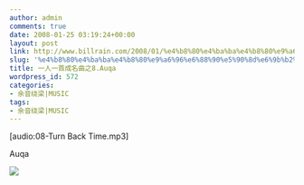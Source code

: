 ```yaml
---
author: admin
comments: true
date: 2008-01-25 03:19:24+00:00
layout: post
link: http://www.billrain.com/2008/01/%e4%b8%80%e4%ba%ba%e4%b8%80%e9%a6%96%e6%88%90%e5%90%8d%e6%9b%b2%e4%b9%8b8auqa/
slug: '%e4%b8%80%e4%ba%ba%e4%b8%80%e9%a6%96%e6%88%90%e5%90%8d%e6%9b%b2%e4%b9%8b8auqa'
title: 一人一首成名曲之8.Auqa
wordpress_id: 572
categories:
- 余音绕梁|MUSIC
tags:
- 余音绕梁|MUSIC
---
```


[audio:08-Turn Back Time.mp3]

Auqa<Turn Back Time>

![](http://baike.baidu.com/pic/39/11544243855364128.jpg)
